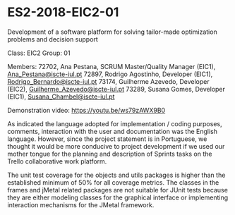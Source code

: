 # ES2-2018-EIC2-01
Development of a software platform for solving tailor-made optimization problems and decision support

Class: EIC2
Group: 01

Members:
72702, Ana Pestana, SCRUM Master/Quality Manager (EIC1), Ana_Pestana@iscte-iul.pt
72897, Rodrigo Agostinho, Developer (EIC1), Rodrigo_Bernardo@iscte-iul.pt
73174, Guilherme Azevedo, Developer (EIC2), Guilherme_Azevedo@iscte-iul.pt
73289, Susana Gomes, Developer (EIC1), Susana_Chambel@iscte-iul.pt

Demonstration video: https://youtu.be/ws79zAWX9B0


As indicated the language adopted for implementation / coding purposes, comments, interaction with the user and documentation was the English language. However, since the project statement is in Portuguese, we thought it would be more conducive to project development if we used our mother tongue for the planning and description of Sprints tasks on the Trello collaborative work platform.


The unit test coverage for the objects and utils packages is higher than the established minimum of 50% for all coverage metrics. The classes in the frames and jMetal related packages are not suitable for JUnit tests because they are either modeling classes for the graphical interface or implementing interaction mechanisms for the JMetal framework.